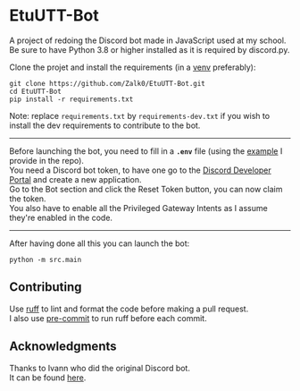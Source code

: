 # EtuUTT-Bot

A project of redoing the Discord bot made in JavaScript used at my school.  
Be sure to have Python 3.8 or higher installed as it is required by discord.py.

Clone the projet and install the requirements (in a
[venv](https://docs.python.org/library/venv.html) preferably):

```
git clone https://github.com/Zalk0/EtuUTT-Bot.git
cd EtuUTT-Bot
pip install -r requirements.txt
```

Note: replace `requirements.txt` by `requirements-dev.txt` if you wish to install the dev
requirements to contribute to the bot.

---
Before launching the bot, you need to fill in a **`.env`** file (using
the [example](https://github.com/Zalk0/EtuUTT-Bot/blob/main/.env.example)
I provide in the repo).  
You need a Discord bot token, to have one go to
the [Discord Developer Portal](https://discord.com/developers) and create a new
application.  
Go to the Bot section and click the Reset Token button, you can now claim the token.  
You also have to enable all the Privileged Gateway Intents as I assume they're enabled in the code.

---
After having done all this you can launch the bot:

```
python -m src.main
```

## Contributing

Use [ruff](https://github.com/astral-sh/ruff) to lint and format the code before making a pull request.  
I also use [pre-commit](https://github.com/pre-commit/pre-commit) to run ruff before each commit.

## Acknowledgments

Thanks to Ivann who did the original Discord bot.  
It can be found [here](https://github.com/ungdev/discord_bot_firewall).
